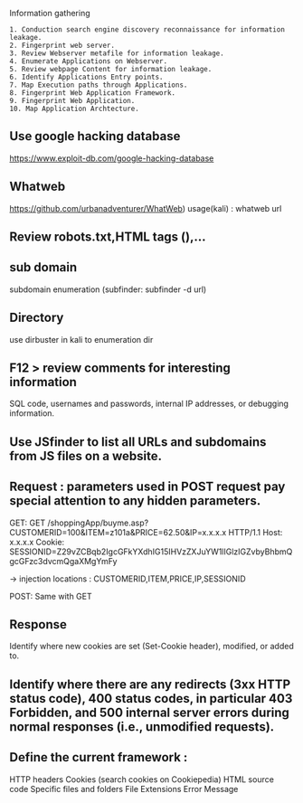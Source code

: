 Information gathering

	1. Conduction search engine discovery reconnaissance for information leakage.
	2. Fingerprint web server.
	3. Review Webserver metafile for information leakage.
	4. Enumerate Applications on Webserver.
	5. Review webpage Content for information leakage.
	6. Identify Applications Entry points.
	7. Map Execution paths through Applications.
	8. Fingerprint Web Application Framework.
	9. Fingerprint Web Application.
	10. Map Application Archtecture.

## Use google hacking database 

https://www.exploit-db.com/google-hacking-database

## Whatweb
	
https://github.com/urbanadventurer/WhatWeb) 
usage(kali) : whatweb url

## Review robots.txt,HTML tags (<META>),...

## sub domain 

subdomain enumeration (subfinder: subfinder -d url)
		
## Directory 
	
use dirbuster in kali to enumeration dir 
		
## F12 > review comments for interesting information 
	
SQL code, usernames and passwords, internal IP addresses, or debugging information.
		
## Use JSfinder to list all URLs and subdomains from JS files on a website.
			
## Request : parameters used in POST request pay special attention to any hidden parameters.

GET: 
GET /shoppingApp/buyme.asp?CUSTOMERID=100&ITEM=z101a&PRICE=62.50&IP=x.x.x.x HTTP/1.1
Host: x.x.x.x
Cookie: SESSIONID=Z29vZCBqb2IgcGFkYXdhIG15IHVzZXJuYW1lIGlzIGZvbyBhbmQgcGFzc3dvcmQgaXMgYmFy
					
-> injection locations : CUSTOMERID,ITEM,PRICE,IP,SESSIONID
				
POST: Same with GET
	
## Response 
Identify where new cookies are set (Set-Cookie header), modified, or added to.
## Identify where there are any redirects (3xx HTTP status code), 400 status codes, in particular 403 Forbidden, and 500 internal server errors during normal responses (i.e., unmodified requests).
## Define the current framework :

HTTP headers
Cookies (search cookies on Cookiepedia)
HTML source code
Specific files and folders
File Extensions
Error Message

## 
		
